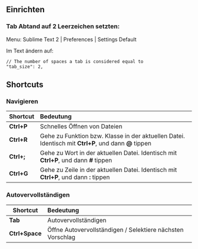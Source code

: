 ## Einrichten

### Tab Abtand auf 2 Leerzeichen setzten:
Menu:
Sublime Text 2 | Preferences | Settings Default

Im Text ändern auf:

    // The number of spaces a tab is considered equal to
    "tab_size": 2,

## Shortcuts

### Navigieren

| Shortcut        | Bedeutung          | 
| ------------- |:-------------|
| **Ctrl+P** | Schnelles Öffnen von Dateien |
| **Ctrl+R** | Gehe zu Funktion bzw. Klasse in der aktuellen Datei. Identisch mit **Ctrl+P**, und dann **@** tippen|
| **Ctrl+;** | Gehe zu Wort in der aktuellen Datei. Identisch mit **Ctrl+P**, und dann **#** tippen|
| **Ctrl+G** | Gehe zu Zeile in der aktuellen Datei. Identisch mit **Ctrl+P**, und dann **:** tippen|

### Autovervollständigen

| Shortcut        | Bedeutung          | 
| ------------- |:-------------|
| **Tab** | Autovervollständigen |
| **Ctrl+Space** | Öffne Autovervollständigen / Selektiere nächsten Vorschlag |
